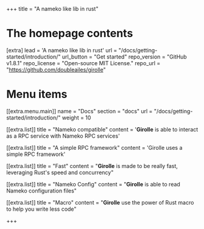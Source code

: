 +++
title = "A nameko like lib in rust"


# The homepage contents
[extra]
lead = 'A nameko like lib in rust'
url = "/docs/getting-started/introduction/"
url_button = "Get started"
repo_version = "GitHub v1.8.1"
repo_license = "Open-source MIT License."
repo_url = "https://github.com/doubleailes/girolle"

# Menu items
[[extra.menu.main]]
name = "Docs"
section = "docs"
url = "/docs/getting-started/introduction/"
weight = 10

[[extra.list]]
title = "Nameko compatible"
content = '<b>Girolle</b> is able to interact as a RPC service with Nameko RPC services'

[[extra.list]]
title = "A simple RPC framework"
content = 'Girolle uses a simple RPC framework'

[[extra.list]]
title = "Fast"
content = "<b>Girolle</b> is made to be really fast, leveraging Rust's speed and concurrency"

[[extra.list]]
title = "Nameko Config"
content = "<b>Girolle</b> is able to read Nameko configuration files"

[[extra.list]]
title = "Macro"
content = "<b>Girolle</b> use the power of Rust macro to help you write less code"
 

+++